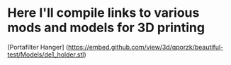 # Here I'll compile links to various mods and models for 3D printing

[Portafilter Hanger] (https://embed.github.com/view/3d/qporzk/beautiful-test/Models/de1_holder.stl)

